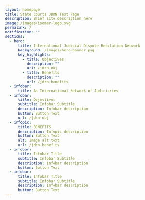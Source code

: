 ```yaml
---
layout: homepage
title: State Courts JDRN Test Page
description: Brief site description here
image: /images/isomer-logo.svg
permalink: /
notification: ""
sections:
  - hero:
      title: International Judicial Dispute Resolution Network
      background: /images/hero-banner.png
      key_highlights:
        - title: Objectives
          description: ""
          url: /jdrn-obj
        - title: Benefits
          description: ""
          url: /jdrn-benefits
  - infobar:
      title: An International Network of Judiciaries
  - infobar:
      title: Objectives
      subtitle: Infobar Subtitle
      description: Infobar description
      button: Button Text
      url: /jdrn-obj
  - infopic:
      title: BENEFITS
      description: Infopic description
      button: Button Text
      alt: Image alt text
      url: /jdrn-benefits
  - infobar:
      title: Infobar Title
      subtitle: Infobar Subtitle
      description: Infobar description
      button: Button Text
  - infobar:
      title: Infobar Title
      subtitle: Infobar Subtitle
      description: Infobar description
      button: Button Text
---
```

